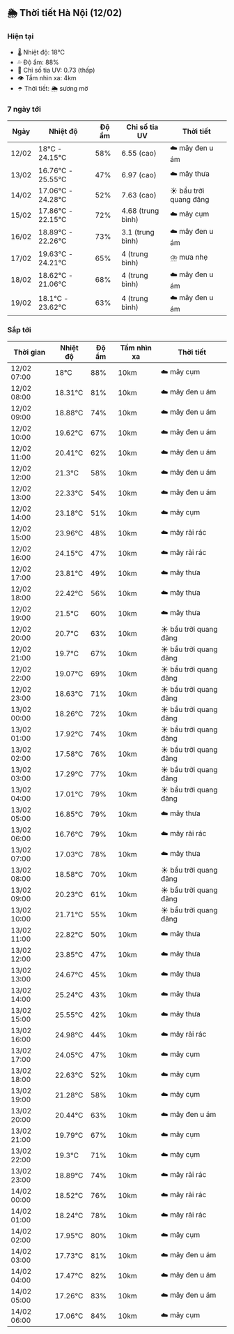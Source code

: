 ## 🌦️ Thời tiết Hà Nội (12/02)

### Hiện tại

- 🌡️ Nhiệt độ: 18℃
- 💦 Độ ẩm: 88%
- 🌟 Chỉ số tia UV: 0.73 (thấp)
- 👁️ Tầm nhìn xa: 4km
- ☂️ Thời tiết: 🌦️ sương mờ

### 7 ngày tới

| Ngày | Nhiệt độ | Độ ẩm | Chỉ số tia UV | Thời tiết |
| --- | --- | --- | --- | --- |
| 12/02 | 18℃ - 24.15℃ | 58% | 6.55 (cao) | ☁️ mây đen u ám |
| 13/02 | 16.76℃ - 25.55℃ | 47% | 6.97 (cao) | ☁️ mây thưa |
| 14/02 | 17.06℃ - 24.28℃ | 52% | 7.63 (cao) | ☀️ bầu trời quang đãng |
| 15/02 | 17.86℃ - 22.15℃ | 72% | 4.68 (trung bình) | ☁️ mây cụm |
| 16/02 | 18.89℃ - 22.26℃ | 73% | 3.1 (trung bình) | ☁️ mây đen u ám |
| 17/02 | 19.63℃ - 24.21℃ | 65% | 4 (trung bình) | ⛈️ mưa nhẹ |
| 18/02 | 18.62℃ - 21.06℃ | 68% | 4 (trung bình) | ☁️ mây đen u ám |
| 19/02 | 18.1℃ - 23.62℃ | 63% | 4 (trung bình) | ☁️ mây đen u ám |

### Sắp tới

| Thời gian | Nhiệt độ | Độ ẩm | Tầm nhìn xa | Thời tiết |
| --- | --- | --- | --- | --- |
| 12/02 07:00 | 18℃ | 88% | 10km | ☁️ mây cụm |
| 12/02 08:00 | 18.31℃ | 81% | 10km | ☁️ mây đen u ám |
| 12/02 09:00 | 18.88℃ | 74% | 10km | ☁️ mây đen u ám |
| 12/02 10:00 | 19.62℃ | 67% | 10km | ☁️ mây đen u ám |
| 12/02 11:00 | 20.41℃ | 62% | 10km | ☁️ mây đen u ám |
| 12/02 12:00 | 21.3℃ | 58% | 10km | ☁️ mây đen u ám |
| 12/02 13:00 | 22.33℃ | 54% | 10km | ☁️ mây đen u ám |
| 12/02 14:00 | 23.18℃ | 51% | 10km | ☁️ mây cụm |
| 12/02 15:00 | 23.96℃ | 48% | 10km | ☁️ mây rải rác |
| 12/02 16:00 | 24.15℃ | 47% | 10km | ☁️ mây rải rác |
| 12/02 17:00 | 23.81℃ | 49% | 10km | ☁️ mây thưa |
| 12/02 18:00 | 22.42℃ | 56% | 10km | ☁️ mây thưa |
| 12/02 19:00 | 21.5℃ | 60% | 10km | ☁️ mây thưa |
| 12/02 20:00 | 20.7℃ | 63% | 10km | ☀️ bầu trời quang đãng |
| 12/02 21:00 | 19.7℃ | 67% | 10km | ☀️ bầu trời quang đãng |
| 12/02 22:00 | 19.07℃ | 69% | 10km | ☀️ bầu trời quang đãng |
| 12/02 23:00 | 18.63℃ | 71% | 10km | ☀️ bầu trời quang đãng |
| 13/02 00:00 | 18.26℃ | 72% | 10km | ☀️ bầu trời quang đãng |
| 13/02 01:00 | 17.92℃ | 74% | 10km | ☀️ bầu trời quang đãng |
| 13/02 02:00 | 17.58℃ | 76% | 10km | ☀️ bầu trời quang đãng |
| 13/02 03:00 | 17.29℃ | 77% | 10km | ☀️ bầu trời quang đãng |
| 13/02 04:00 | 17.01℃ | 79% | 10km | ☀️ bầu trời quang đãng |
| 13/02 05:00 | 16.85℃ | 79% | 10km | ☁️ mây thưa |
| 13/02 06:00 | 16.76℃ | 79% | 10km | ☁️ mây rải rác |
| 13/02 07:00 | 17.03℃ | 78% | 10km | ☁️ mây thưa |
| 13/02 08:00 | 18.58℃ | 70% | 10km | ☀️ bầu trời quang đãng |
| 13/02 09:00 | 20.23℃ | 61% | 10km | ☀️ bầu trời quang đãng |
| 13/02 10:00 | 21.71℃ | 55% | 10km | ☀️ bầu trời quang đãng |
| 13/02 11:00 | 22.82℃ | 50% | 10km | ☁️ mây thưa |
| 13/02 12:00 | 23.85℃ | 47% | 10km | ☁️ mây thưa |
| 13/02 13:00 | 24.67℃ | 45% | 10km | ☁️ mây thưa |
| 13/02 14:00 | 25.24℃ | 43% | 10km | ☁️ mây thưa |
| 13/02 15:00 | 25.55℃ | 42% | 10km | ☁️ mây thưa |
| 13/02 16:00 | 24.98℃ | 44% | 10km | ☁️ mây rải rác |
| 13/02 17:00 | 24.05℃ | 47% | 10km | ☁️ mây cụm |
| 13/02 18:00 | 22.63℃ | 52% | 10km | ☁️ mây cụm |
| 13/02 19:00 | 21.28℃ | 58% | 10km | ☁️ mây cụm |
| 13/02 20:00 | 20.44℃ | 63% | 10km | ☁️ mây đen u ám |
| 13/02 21:00 | 19.79℃ | 67% | 10km | ☁️ mây cụm |
| 13/02 22:00 | 19.3℃ | 71% | 10km | ☁️ mây cụm |
| 13/02 23:00 | 18.89℃ | 74% | 10km | ☁️ mây rải rác |
| 14/02 00:00 | 18.52℃ | 76% | 10km | ☁️ mây rải rác |
| 14/02 01:00 | 18.24℃ | 78% | 10km | ☁️ mây rải rác |
| 14/02 02:00 | 17.95℃ | 80% | 10km | ☁️ mây cụm |
| 14/02 03:00 | 17.73℃ | 81% | 10km | ☁️ mây đen u ám |
| 14/02 04:00 | 17.47℃ | 82% | 10km | ☁️ mây đen u ám |
| 14/02 05:00 | 17.26℃ | 83% | 10km | ☁️ mây đen u ám |
| 14/02 06:00 | 17.06℃ | 84% | 10km | ☁️ mây cụm |
